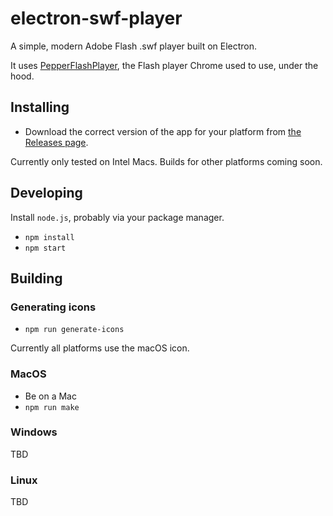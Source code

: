 # electron-swf-player

A simple, modern Adobe Flash .swf player built on Electron.

It uses [PepperFlashPlayer](https://wiki.debian.org/PepperFlashPlayer), the Flash player Chrome used to use, under the hood.

## Installing

- Download the correct version of the app for your platform from [the Releases page](https://github.com/JoeDuncko/electron-swf-player/releases).

Currently only tested on Intel Macs. Builds for other platforms coming soon.

## Developing

Install `node.js`, probably via your package manager.

- `npm install`
- `npm start`

## Building

### Generating icons

- `npm run generate-icons`

Currently all platforms use the macOS icon.

### MacOS

- Be on a Mac
- `npm run make`

### Windows

TBD

### Linux

TBD
